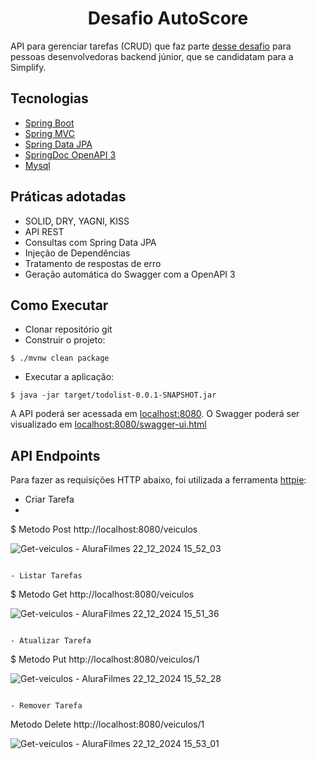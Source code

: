 <h1 align="center">
  Desafio AutoScore
</h1>

API para gerenciar tarefas (CRUD) que faz parte [desse desafio](https://github.com/simplify-liferay/desafio-junior-backend-simplify) para pessoas desenvolvedoras backend júnior, que se candidatam para a Simplify.


## Tecnologias
 
- [Spring Boot](https://spring.io/projects/spring-boot)
- [Spring MVC](https://docs.spring.io/spring-framework/reference/web/webmvc.html)
- [Spring Data JPA](https://spring.io/projects/spring-data-jpa)
- [SpringDoc OpenAPI 3](https://springdoc.org/v2/#spring-webflux-support)
- [Mysql](https://dev.mysql.com/downloads/)

## Práticas adotadas

- SOLID, DRY, YAGNI, KISS
- API REST
- Consultas com Spring Data JPA
- Injeção de Dependências
- Tratamento de respostas de erro
- Geração automática do Swagger com a OpenAPI 3

## Como Executar

- Clonar repositório git
- Construir o projeto:
```
$ ./mvnw clean package
```
- Executar a aplicação:
```
$ java -jar target/todolist-0.0.1-SNAPSHOT.jar
```

A API poderá ser acessada em [localhost:8080](http://localhost:8080).
O Swagger poderá ser visualizado em [localhost:8080/swagger-ui.html](http://localhost:8080/swagger-ui.html)

## API Endpoints

Para fazer as requisições HTTP abaixo, foi utilizada a ferramenta [httpie](https://httpie.io):

- Criar Tarefa
- 
$ Metodo Post http://localhost:8080/veiculos

 ![Get-veiculos - AluraFilmes 22_12_2024 15_52_03](https://github.com/user-attachments/assets/d72d862d-e221-4751-8854-4f7e6650e77a)


```

- Listar Tarefas
```
$  Metodo Get http://localhost:8080/veiculos

![Get-veiculos - AluraFilmes 22_12_2024 15_51_36](https://github.com/user-attachments/assets/bb16f589-effd-4e5f-9d4e-9fa8235ce7c6)


```

- Atualizar Tarefa
```
$ Metodo Put http://localhost:8080/veiculos/1

![Get-veiculos - AluraFilmes 22_12_2024 15_52_28](https://github.com/user-attachments/assets/3b058eb2-f490-4d85-8e7e-64b41755fb15)

```

- Remover Tarefa
```
Metodo Delete http://localhost:8080/veiculos/1

![Get-veiculos - AluraFilmes 22_12_2024 15_53_01](https://github.com/user-attachments/assets/f9e99fc6-5b20-48d7-9570-446a5e82a22b)


```
